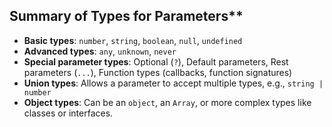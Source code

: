 
## Summary of Types for Parameters**

- **Basic types**: `number`, `string`, `boolean`, `null`, `undefined`
- **Advanced types**: `any`, `unknown`, `never`
- **Special parameter types**: Optional (`?`), Default parameters, Rest parameters (`...`), Function types (callbacks, function signatures)
- **Union types**: Allows a parameter to accept multiple types, e.g., `string | number`
- **Object types**: Can be an `object`, an `Array`, or more complex types like classes or interfaces.


